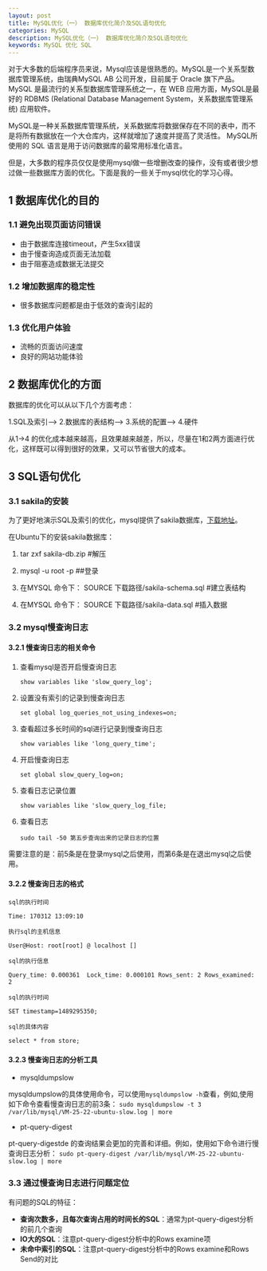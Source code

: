 ```yaml
---
layout: post
title: MySQL优化（一） 数据库优化简介及SQL语句优化
categories: MySQL 
description: MySQL优化（一） 数据库优化简介及SQL语句优化
keywords: MySQL 优化 SQL
---
```


对于大多数的后端程序员来说，Mysql应该是很熟悉的。MySQL是一个关系型数据库管理系统，由瑞典MySQL AB 公司开发，目前属于 Oracle 旗下产品。MySQL 是最流行的关系型数据库管理系统之一，在 WEB 应用方面，MySQL是最好的 RDBMS (Relational Database Management System，关系数据库管理系统) 应用软件。

MySQL是一种关系数据库管理系统，关系数据库将数据保存在不同的表中，而不是将所有数据放在一个大仓库内，这样就增加了速度并提高了灵活性。
MySQL所使用的 SQL 语言是用于访问数据库的最常用标准化语言。

但是，大多数的程序员仅仅是使用mysql做一些增删改查的操作，没有或者很少想过做一些数据库方面的优化。下面是我的一些关于mysql优化的学习心得。

## 1 数据库优化的目的

### 1.1 避免出现页面访问错误

* 由于数据库连接timeout，产生5xx错误
* 由于慢查询造成页面无法加载
* 由于阻塞造成数据无法提交

### 1.2 增加数据库的稳定性

* 很多数据库问题都是由于低效的查询引起的

### 1.3 优化用户体验

* 流畅的页面访问速度
* 良好的网站功能体验

## 2 数据库优化的方面

数据库的优化可以从以下几个方面考虑：

1.SQL及索引--> 2.数据库的表结构--> 3.系统的配置--> 4.硬件

从1->4 的优化成本越来越高，且效果越来越差，所以，尽量在1和2两方面进行优化，这样既可以得到很好的效果，又可以节省很大的成本。

## 3 SQL语句优化

### 3.1 sakila的安装

为了更好地演示SQL及索引的优化，mysql提供了sakila数据库，[下载地址](https://dev.mysql.com/doc/sakila/en/sakila-installation.html)。

在Ubuntu下的安装sakila数据库：

1. tar zxf sakila-db.zip #解压

2. mysql -u root -p ##登录

3. 在MYSQL 命令下： SOURCE 下载路径/sakila-schema.sql #建立表结构

4. 在MYSQL 命令下： SOURCE 下载路径/sakila-data.sql #插入数据

### 3.2 mysql慢查询日志

#### 3.2.1 慢查询日志的相关命令

1. 查看mysql是否开启慢查询日志

	`show variables like 'slow_query_log';`

2. 设置没有索引的记录到慢查询日志

	`set global log_queries_not_using_indexes=on;`

3. 查看超过多长时间的sql进行记录到慢查询日志

	`show variables like 'long_query_time';`

4. 开启慢查询日志

	`set global slow_query_log=on;`

5. 查看日志记录位置

	`show variables like 'slow_query_log_file;`

6. 查看日志

	`sudo tail -50 第五步查询出来的记录日志的位置`

需要注意的是：前5条是在登录mysql之后使用，而第6条是在退出mysql之后使用。

#### 3.2.2 慢查询日志的格式

```
sql的执行时间

Time: 170312 13:09:10

执行sql的主机信息

User@Host: root[root] @ localhost []

sql的执行信息

Query_time: 0.000361  Lock_time: 0.000101 Rows_sent: 2 Rows_examined: 2

sql的执行时间

SET timestamp=1489295350;

sql的具体内容

select * from store;
```

#### 3.2.3 慢查询日志的分析工具

* mysqldumpslow

mysqldumpslow的具体使用命令，可以使用`mysqldumpslow -h`查看，例如,使用如下命令查看慢查询日志的前3条：
`sudo mysqldumpslow -t 3 /var/lib/mysql/VM-25-22-ubuntu-slow.log | more`

* pt-query-digest

pt-query-digestde 的查询结果会更加的完善和详细。例如，使用如下命令进行慢查询日志分析：
`sudo pt-query-digest /var/lib/mysql/VM-25-22-ubuntu-slow.log | more`

### 3.3 通过慢查询日志进行问题定位

有问题的SQL的特征：

* **查询次数多，且每次查询占用的时间长的SQL**：通常为pt-query-digest分析的前几个查询
* **IO大的SQL**：注意pt-query-digest分析中的Rows examine项
* **未命中索引的SQL**：注意pt-query-digest分析中的Rows examine和Rows Send的对比

 



